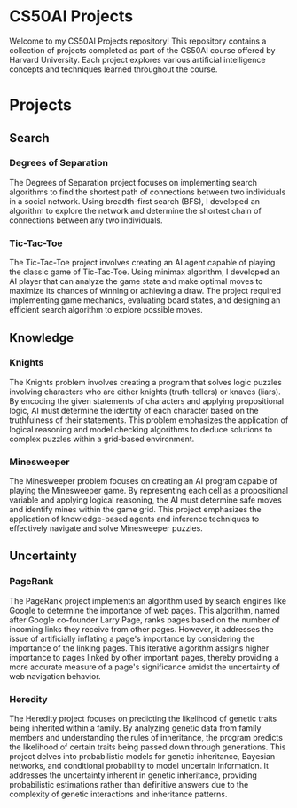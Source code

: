# CS50AI Projects

Welcome to my CS50AI Projects repository! This repository contains a collection of projects completed as part of the CS50AI course offered by Harvard University. Each project explores various artificial intelligence concepts and techniques learned throughout the course.

# Projects

## Search

### Degrees of Separation
The Degrees of Separation project focuses on implementing search algorithms to find the shortest path of connections between two individuals in a social network. Using breadth-first search (BFS), I developed an algorithm to explore the network and determine the shortest chain of connections between any two individuals.

### Tic-Tac-Toe
The Tic-Tac-Toe project involves creating an AI agent capable of playing the classic game of Tic-Tac-Toe. Using minimax algorithm, I developed an AI player that can analyze the game state and make optimal moves to maximize its chances of winning or achieving a draw. The project required implementing game mechanics, evaluating board states, and designing an efficient search algorithm to explore possible moves.

## Knowledge

### Knights
The Knights problem involves creating a program that solves logic puzzles involving characters who are either knights (truth-tellers) or knaves (liars). By encoding the given statements of characters and applying propositional logic, AI must determine the identity of each character based on the truthfulness of their statements. This problem emphasizes the application of logical reasoning and model checking algorithms to deduce solutions to complex puzzles within a grid-based environment.

### Minesweeper
The Minesweeper problem focuses on creating an AI program capable of playing the Minesweeper game. By representing each cell as a propositional variable and applying logical reasoning, the AI must determine safe moves and identify mines within the game grid. This project emphasizes the application of knowledge-based agents and inference techniques to effectively navigate and solve Minesweeper puzzles.

## Uncertainty

### PageRank
The PageRank project implements an algorithm used by search engines like Google to determine the importance of web pages. This algorithm, named after Google co-founder Larry Page, ranks pages based on the number of incoming links they receive from other pages. However, it addresses the issue of artificially inflating a page's importance by considering the importance of the linking pages. This iterative algorithm assigns higher importance to pages linked by other important pages, thereby providing a more accurate measure of a page's significance amidst the uncertainty of web navigation behavior.

### Heredity
The Heredity project focuses on predicting the likelihood of genetic traits being inherited within a family. By analyzing genetic data from family members and understanding the rules of inheritance, the program predicts the likelihood of certain traits being passed down through generations. This project delves into probabilistic models for genetic inheritance, Bayesian networks, and conditional probability to model uncertain information. It addresses the uncertainty inherent in genetic inheritance, providing probabilistic estimations rather than definitive answers due to the complexity of genetic interactions and inheritance patterns.
